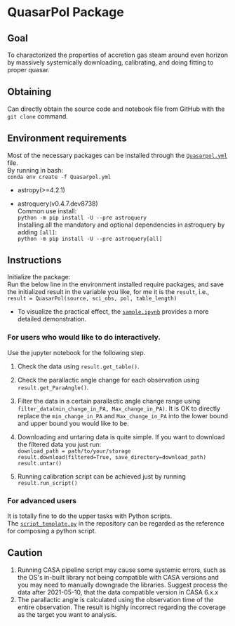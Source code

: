 # QuasarPol Package

## Goal
To charactorized the properties of accretion gas steam around even horizon by massively systemically downloading, calibrating, and doing fitting to proper quasar.

## Obtaining
Can directly obtain the source code and notebook file from GitHub with the `git clone` command.

## Environment requirements
Most of the necessary packages can be installed through the [`Quasarpol.yml`](https://github.com/peterlai500/QuasarPolarization/blob/main/Quasarpol.yml) file.  
By running in bash:  
`conda env create -f Quasarpol.yml `

- astropy(>=4.2.1)

- astroquery(v0.4.7.dev8738)  
  Common use install:  
  `python -m pip install -U --pre astroquery`  
  Installing all the mandatory and optional dependencies in astroquery by adding `[all]`:  
  `python -m pip install -U --pre astroquery[all]`
## Instructions
Initialize the package:  
Run the below line in the environment installed require packages, and save the initialized result in the variable you like, for me it is the `result`, i.e.,  
`result = QuasarPol(source, sci_obs, pol, table_length)`  

- To visualize the practical effect, the [`sample.ipynb`](https://github.com/peterlai500/QuasarPolarization/blob/main/demo.ipynb) provides a more detailed demonstration.

### For users who would like to do interactively. 
Use the jupyter notebook for the following step.
1. Check the data using `result.get_table()`. 

2. Check the parallactic angle change for each observation using `result.get_ParaAngle()`.

3. Filter the data in a certain parallactic angle change range using  
`filter_data(min_change_in_PA, Max_change_in_PA)`.
It is OK to directly replace the `min_change_in_PA` and `Max_change_in_PA` into the lower bound and upper bound you would like to be.

5. Downloading and untaring data is quite simple. If you want to download the filtered data you just run:  
`download_path = path/to/your/storage`  
`result.download(filtered=True, save_directory=download_path)`  
`result.untar()`
6. Running calibration script can be achieved just by running  
`result.run_script()`

### For advanced users
It is totally fine to do the upper tasks with Python scripts.  
The [`script_template.py`](https://github.com/peterlai500/QuasarPolarization/blob/main/script_template.py) in the repository can be regarded as the reference for composing a python script.

## Caution
1. Running CASA pipeline script may cause some systemic errors, such as the OS's in-built library not being compatible with CASA versions and you may need to manually downgrade the libraries. Suggest process the data after 2021-05-10, that the data compatible version in CASA 6.x.x
2. The parallactic angle is calculated using the observation time of the entire observation. The result is highly incorrect regarding the coverage as the target you want to analysis.
